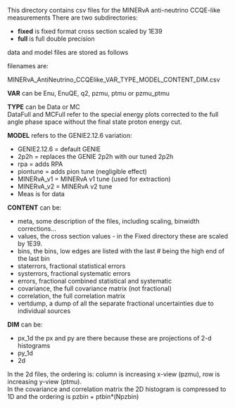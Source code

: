 This directory contains csv files for the MINERvA anti-neutrino CCQE-like measurements
There are two subdirectories:

- **fixed** is fixed format cross section scaled by 1E39
- **full** is full double precision

data and model files are stored as follows

filenames are:

MINERvA_AntiNeutrino_CCQElike_VAR_TYPE_MODEL_CONTENT_DIM.csv

**VAR** can be Enu, EnuQE, q2, pzmu, ptmu or pzmu_ptmu

**TYPE** can be Data or MC    
DataFull and MCFull refer to the special energy plots corrected to the full angle phase space without the final state proton energy cut. 

**MODEL** refers to the GENIE2.12.6 variation:

- GENIE2.12.6 = default GENIE
- 2p2h = replaces the GENIE 2p2h with our tuned 2p2h
- rpa = adds RPA
- piontune = adds pion tune (negligible  effect)
- MINERvA_v1 = MINERvA v1 tune (used for extraction)
- MINERvA_v2 = MINERvA v2 tune
- Meas is for data

**CONTENT** can be:

- meta, some description of the files, including scaling, binwidth corrections... 
- values, the cross section values - in the Fixed directory these are scaled by 1E39.
- bins, the bins, low edges are listed with the last # being the high end of the last bin 
- staterrors, fractional statistical errors
- systerrors, fractional systematic errors
- errors, fractional combined statistical and systematic
- covariance, the full covariance matrix (not fractional)
- correlation, the full correlation matrix
- vertdump, a dump of all the separate fractional uncertainties due to individual sources

**DIM** can be:

- px_1d  the px and py are there because these are projections of 2-d histograms
- py_1d
- 2d  

In the 2d files, the ordering is: column is increasing x-view (pzmu), row is increasing y-view (ptmu).    
In the covariance and correlation matrix the 2D histogram is compressed to 1D and the ordering is pzbin + ptbin*(Npzbin)
